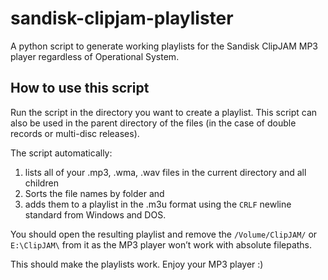 # sandisk-clipjam-playlister
A python script to generate working playlists for the Sandisk ClipJAM MP3 player regardless of Operational System.

## How to use this script
Run the script in the directory you want to create a playlist. This script can also be used in the parent directory of the files (in the case of double records or multi-disc releases). 

The script automatically: 

1. lists all of your .mp3, .wma, .wav files in the current directory and all children
2. Sorts the file names by folder and
3. adds them to a playlist in the .m3u format using the `CRLF` newline standard from Windows and DOS. 

You should open the resulting playlist and remove the `/Volume/ClipJAM/` or `E:\ClipJAM\` from it as the MP3 player won’t work with absolute filepaths.

This should make the playlists work. Enjoy your MP3 player :) 